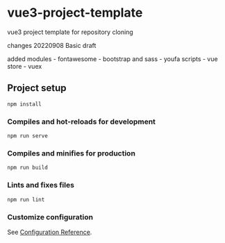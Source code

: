 # vue3-project-template
vue3 project template for repository cloning

changes
20220908 Basic draft

added modules 
    - fontawesome
    - bootstrap and sass
    - youfa scripts
    - vue store
    - vuex


## Project setup
```
npm install
```

### Compiles and hot-reloads for development
```
npm run serve
```

### Compiles and minifies for production
```
npm run build
```

### Lints and fixes files
```
npm run lint
```

### Customize configuration
See [Configuration Reference](https://cli.vuejs.org/config/).